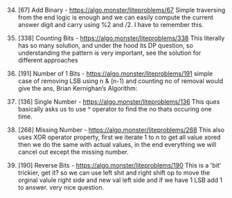 34. [67] Add Binary - https://algo.monster/liteproblems/67
    Simple traversing from the end logic is enough and we can easily compute the current answer digit and carry using %2 and /2. I have to remember this.

35. [338] Counting Bits - https://algo.monster/liteproblems/338
    This literally has so many solution, and under the hood its DP question, so understanding the pattern is very important,  see the solution for different approaches

36. [191] Number of 1 Bits - https://algo.monster/liteproblems/191
    simple case of removing LSB using n & (n-1) and counting no of removal would give the ans, Brian Kernighan’s Algorithm:

37. [136] Single Number - https://algo.monster/liteproblems/136
    This ques basically asks us to use ^ operator to find the no thats occuring one time.

38. [268] Missing Number - https://algo.monster/liteproblems/268
    This also uses XOR operator property, first we iterate 1 to n to get all value xored then we do the same with actual values, in the end everything we will cancel out except the missing number.

39. [190] Reverse Bits - https://algo.monster/liteproblems/190
    This is a 'bit' trickier, get it? so we can use left shit and right shift op to move the orginal valule right side and new val left side and if we have 1 LSB add 1 to answer. very nice question.